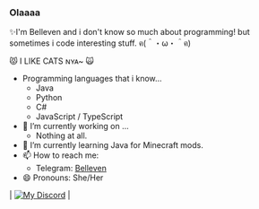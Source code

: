 ### Olaaaa

✨I'm Belleven and i don't know so much about programming! but sometimes i code interesting stuff.  ฅ(＾・ω・＾ฅ)

😾 I LIKE CATS ɴʏᴀ~ 🙀
- Programming languages that i know...
  - Java
  - Python
  - C#
  - JavaScript / TypeScript
- 🔭 I’m currently working on ...
  - Nothing at all.
- 🌱 I’m currently learning Java for Minecraft mods. 
- 📫 How to reach me:
  - Telegram: [Belleven](https://t.me/BellevenYei)
- 😄 Pronouns: She/Her

| [![My Discord](https://lanyard.cnrad.dev/api/794025604633985074)](https://discord.com/users/794025604633985074) |
